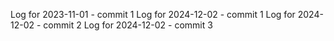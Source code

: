 Log for 2023-11-01 - commit 1
Log for 2024-12-02 - commit 1
Log for 2024-12-02 - commit 2
Log for 2024-12-02 - commit 3
